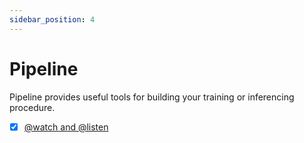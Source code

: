 ```yaml
---
sidebar_position: 4
---
```


# Pipeline

Pipeline provides useful tools for building your training or inferencing procedure.

- [x] [@watch and @listen](/docs/guide/pipeline/watch_and_listen.md)
